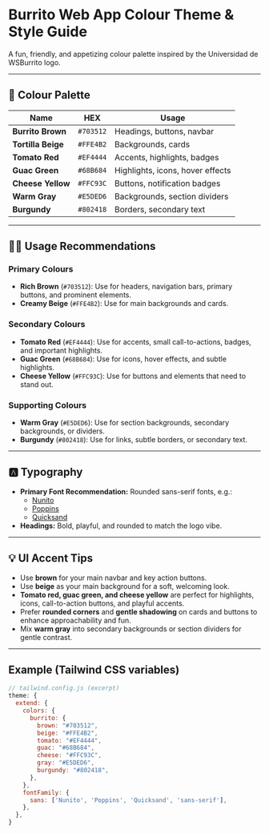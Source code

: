 # Burrito Web App Colour Theme & Style Guide

A fun, friendly, and appetizing colour palette inspired by the Universidad de WSBurrito logo.

---

## 🎨 Colour Palette

| Name            | HEX      | Usage                               |
|-----------------|----------|-------------------------------------|
| **Burrito Brown**   | `#703512` | Headings, buttons, navbar           |
| **Tortilla Beige**  | `#FFE4B2` | Backgrounds, cards                  |
| **Tomato Red**      | `#EF4444` | Accents, highlights, badges         |
| **Guac Green**      | `#68B684` | Highlights, icons, hover effects    |
| **Cheese Yellow**   | `#FFC93C` | Buttons, notification badges        |
| **Warm Gray**       | `#E5DED6` | Backgrounds, section dividers       |
| **Burgundy**        | `#802418` | Borders, secondary text             |

---

## 🧑‍💻 Usage Recommendations

### **Primary Colours**
- **Rich Brown** (`#703512`): Use for headers, navigation bars, primary buttons, and prominent elements.
- **Creamy Beige** (`#FFE4B2`): Use for main backgrounds and cards.

### **Secondary Colours**
- **Tomato Red** (`#EF4444`): Use for accents, small call-to-actions, badges, and important highlights.
- **Guac Green** (`#68B684`): Use for icons, hover effects, and subtle highlights.
- **Cheese Yellow** (`#FFC93C`): Use for buttons and elements that need to stand out.

### **Supporting Colours**
- **Warm Gray** (`#E5DED6`): Use for section backgrounds, secondary backgrounds, or dividers.
- **Burgundy** (`#802418`): Use for links, subtle borders, or secondary text.

---

## 🅰️ Typography

- **Primary Font Recommendation:** Rounded sans-serif fonts, e.g.:
  - [Nunito](https://fonts.google.com/specimen/Nunito)
  - [Poppins](https://fonts.google.com/specimen/Poppins)
  - [Quicksand](https://fonts.google.com/specimen/Quicksand)
- **Headings:** Bold, playful, and rounded to match the logo vibe.

---

## 💡 UI Accent Tips

- Use **brown** for your main navbar and key action buttons.
- Use **beige** as your main background for a soft, welcoming look.
- **Tomato red, guac green, and cheese yellow** are perfect for highlights, icons, call-to-action buttons, and playful accents.
- Prefer **rounded corners** and **gentle shadowing** on cards and buttons to enhance approachability and fun.
- Mix **warm gray** into secondary backgrounds or section dividers for gentle contrast.

---

## Example (Tailwind CSS variables)

```js
// tailwind.config.js (excerpt)
theme: {
  extend: {
    colors: {
      burrito: {
        brown: "#703512",
        beige: "#FFE4B2",
        tomato: "#EF4444",
        guac: "#68B684",
        cheese: "#FFC93C",
        gray: "#E5DED6",
        burgundy: "#802418",
      },
    },
    fontFamily: {
      sans: ['Nunito', 'Poppins', 'Quicksand', 'sans-serif'],
    },
  },
}
